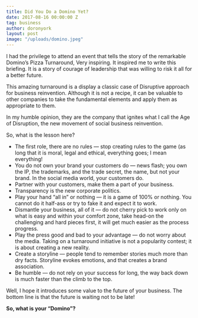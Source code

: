 ```yaml
---
title: Did You Do a Domino Yet?
date: 2017-08-16 00:00:00 Z
tag: business
author: doronyork
layout: post
image: "/uploads/domino.jpeg"
---
```


I had the privilege to attend an event that tells the story of the remarkable Domino’s Pizza Turnaround, Very inspiring. It inspired me to write this briefing. It is a story of courage of leadership that was willing to risk it all for a better future.

This amazing turnaround is a display a classic case of Disruptive approach for business reinvention. Although it is not a recipe, it can be valuable to other companies to take the fundamental elements and apply them as appropriate to them.

In my humble opinion, they are the company that ignites what I call the Age of Disruption, the new movement of social business reinvention.

So, what is the lesson here?

* The first role, there are no rules — stop creating rules to the game (as long that it is moral, legal and ethical, everything goes; I mean everything!
* You do not own your brand your customers do — news flash; you own the IP, the trademarks, and the trade secret, the name, but not your brand. In the social media world, your customers do.
* Partner with your customers, make them a part of your business.
* Transparency is the new corporate politics.
* Play your hand “all in” or nothing — it is a game of 100% or nothing. You cannot do it half-ass or try to fake it and expect it to work.
* Dismantle your business, all of it — do not cherry pick to work only on what is easy and within your comfort zone, take head-on the challenging and hard pieces first, it will get much easier as the process progress.
* Play the press good and bad to your advantage — do not worry about the media. Taking on a turnaround initiative is not a popularity contest; it is about creating a new reality.
* Create a storyline — people tend to remember stories much more than dry facts. Storyline evokes emotions, and that creates a brand association.
* Be humble — do not rely on your success for long, the way back down is much faster than the climb to the top.

Well, I hope it introduces some value to the future of your business. The bottom line is that the future is waiting not to be late!

**So, what is your “Domino”?**